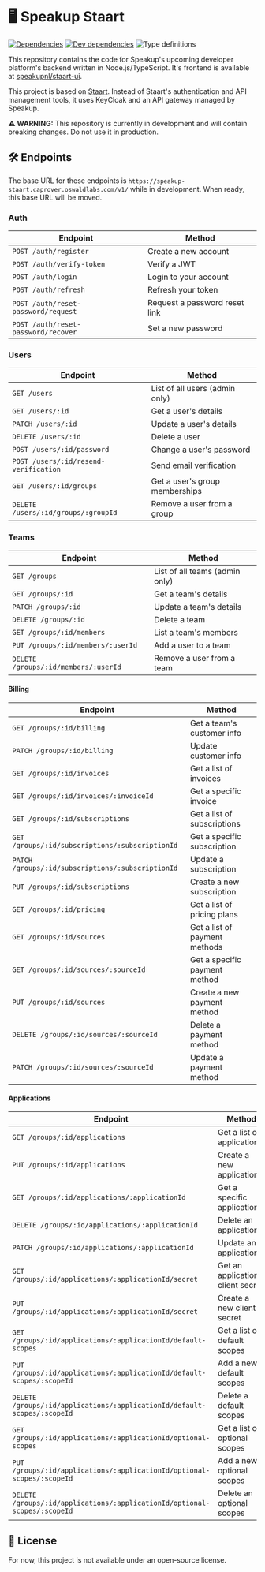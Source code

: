 # 🖥️ Speakup Staart

[![Dependencies](https://img.shields.io/david/o15y/staart.svg)](https://david-dm.org/o15y/staart)
[![Dev dependencies](https://img.shields.io/david/dev/o15y/staart.svg)](https://david-dm.org/o15y/staart)
![Type definitions](https://img.shields.io/badge/types-TypeScript-blue.svg)

This repository contains the code for Speakup's upcoming developer platform's backend written in Node.js\/TypeScript. It's frontend is available at [speakupnl/staart-ui](https://github.com/speakupnl/staart-ui).

This project is based on [Staart](https://github.com/o15y/staart). Instead of Staart's authentication and API management tools, it uses KeyCloak and an API gateway managed by Speakup.

**⚠️ WARNING:** This repository is currently in development and will contain breaking changes. Do not use it in production.

## 🛠 Endpoints

The base URL for these endpoints is `https://speakup-staart.caprover.oswaldlabs.com/v1/` while in development. When ready, this base URL will be moved.

### Auth

| Endpoint | Method |
| - | - |
| `POST /auth/register` | Create a new account |
| `POST /auth/verify-token` | Verify a JWT |
| `POST /auth/login` | Login to your account |
| `POST /auth/refresh` | Refresh your token |
| `POST /auth/reset-password/request` | Request a password reset link |
| `POST /auth/reset-password/recover` | Set a new password |

### Users

| Endpoint | Method |
| - | - |
| `GET /users` | List of all users (admin only) |
| `GET /users/:id` | Get a user's details |
| `PATCH /users/:id` | Update a user's details |
| `DELETE /users/:id` | Delete a user |
| `POST /users/:id/password` | Change a user's password |
| `POST /users/:id/resend-verification` | Send email verification |
| `GET /users/:id/groups` | Get a user's group memberships |
| `DELETE /users/:id/groups/:groupId` | Remove a user from a group |

### Teams

| Endpoint | Method |
| - | - |
| `GET /groups` | List of all teams (admin only) |
| `GET /groups/:id` | Get a team's details |
| `PATCH /groups/:id` | Update a team's details |
| `DELETE /groups/:id` | Delete a team |
| `GET /groups/:id/members` | List a team's members |
| `PUT /groups/:id/members/:userId` | Add a user to a team |
| `DELETE /groups/:id/members/:userId` | Remove a user from a team |

#### Billing

| Endpoint | Method |
| - | - |
| `GET /groups/:id/billing` | Get a team's customer info |
| `PATCH /groups/:id/billing` | Update customer info |
| `GET /groups/:id/invoices` | Get a list of invoices |
| `GET /groups/:id/invoices/:invoiceId` | Get a specific invoice |
| `GET /groups/:id/subscriptions` | Get a list of subscriptions |
| `GET /groups/:id/subscriptions/:subscriptionId` | Get a specific subscription |
| `PATCH /groups/:id/subscriptions/:subscriptionId` | Update a subscription |
| `PUT /groups/:id/subscriptions` | Create a new subscription |
| `GET /groups/:id/pricing` | Get a list of pricing plans |
| `GET /groups/:id/sources` | Get a list of payment methods |
| `GET /groups/:id/sources/:sourceId` | Get a specific payment method |
| `PUT /groups/:id/sources` | Create a new payment method |
| `DELETE /groups/:id/sources/:sourceId` | Delete a payment method |
| `PATCH /groups/:id/sources/:sourceId` | Update a payment method |

#### Applications

| Endpoint | Method |
| - | - |
| `GET /groups/:id/applications` | Get a list of applications |
| `PUT /groups/:id/applications` | Create a new application |
| `GET /groups/:id/applications/:applicationId` | Get a specific application |
| `DELETE /groups/:id/applications/:applicationId` | Delete an application |
| `PATCH /groups/:id/applications/:applicationId` | Update an application |
| `GET /groups/:id/applications/:applicationId/secret` | Get an application's client secret |
| `PUT /groups/:id/applications/:applicationId/secret` | Create a new client secret |
| `GET /groups/:id/applications/:applicationId/default-scopes` | Get a list of default scopes |
| `PUT /groups/:id/applications/:applicationId/default-scopes/:scopeId` | Add a new default scopes |
| `DELETE /groups/:id/applications/:applicationId/default-scopes/:scopeId` | Delete a default scopes |
| `GET /groups/:id/applications/:applicationId/optional-scopes` | Get a list of optional scopes |
| `PUT /groups/:id/applications/:applicationId/optional-scopes/:scopeId` | Add a new optional scopes |
| `DELETE /groups/:id/applications/:applicationId/optional-scopes/:scopeId` | Delete an optional scopes |

## 📄 License

For now, this project is not available under an open-source license.
